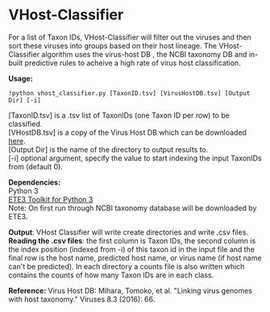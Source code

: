 # VHost-Classifier
For a list of Taxon IDs, VHost-Classifier will filter out the viruses and then sort these viruses into groups based on their host lineage.
The VHost-Classifier algorithm uses the virus-host DB , the NCBI taxonomy DB and in-built predictive rules to acheive a high rate of virus host classification. 

**Usage:**
```shell
!python vhost_classifier.py [TaxonID.tsv] [VirusHostDB.tsv] [Output Dir] [-i]
```

[TaxonID.tsv] is a .tsv list of TaxonIDs (one Taxon ID per row) to be classified.<br/>
[VHostDB.tsv] is a copy of the Virus Host DB which can be downloaded [here](http://www.genome.jp/virushostdb/).<br/>
[Output Dir] is the name of the directory to output results to. <br/>
[-i] optional argument, specify the value to start indexing the input TaxonIDs from (default 0). 


**Dependencies:**<br/>
Python 3 <br/>
[ETE3 Toolkit for Python 3](http://etetoolkit.org/download/)  
Note: On first run through NCBI taxonomy database will be downloaded by ETE3.  

**Output**:
VHost Classifier will write create directories and write .csv files.<br/>
**Reading the .csv files**: the first column is Taxon IDs, the second column is the index position (indexed from -i) of this taxon id in the input file and the final row is the host name, predicted host name, or virus name (if host name can't be predicted). In each directory a counts file is also written which contains the counts of how many Taxon IDs are in each class. 

**Reference:**
Virus Host DB:
Mihara, Tomoko, et al. "Linking virus genomes with host taxonomy." Viruses 8.3 (2016): 66.
